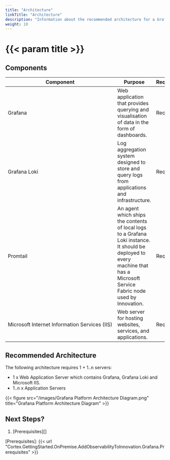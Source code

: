 ```yaml
---
title: "Architecture"
linkTitle: "Architecture"
description: "Information about the recommended architecture for a Grafana platform installation."
weight: 10
---
```


# {{< param title >}}

## Components

| Component | Purpose | Required/Optional |Server Role |
|-----------|---------|----------|------------|
| Grafana| Web application that provides querying and visualisation of data in the form of dashboards. | Required | Web&nbsp;Application&nbsp;Server |
| Grafana Loki | Log aggregation system designed to store and query logs from applications and infrastructure. | Required | Web&nbsp;Application&nbsp;Server |
| Promtail | An agent which ships the contents of local logs to a Grafana Loki instance. It should be deployed to every machine that has a Microsoft Service Fabric node used by Innovation. | Required | Application&nbsp;Server |
| Microsoft&nbsp;Internet&nbsp;Information&nbsp;Services&nbsp;(IIS) | Web server for hosting websites, services, and applications. | Required | Web&nbsp;Application&nbsp;Server |

## Recommended Architecture

The following architecture requires 1 + 1..n servers:

* 1 x Web Application Server which contains Grafana, Grafana Loki and Microsoft IIS.
* 1..n x Application Servers

{{< figure src="/images/Grafana Platform Architecture Diagram.png" title="Grafana Platform Architecture Diagram" >}}

## Next Steps?

1. [Prerequisites][]

[Prerequisites]: {{< url "Cortex.GettingStarted.OnPremise.AddObservabilityToInnovation.Grafana.Prerequisites" >}}
